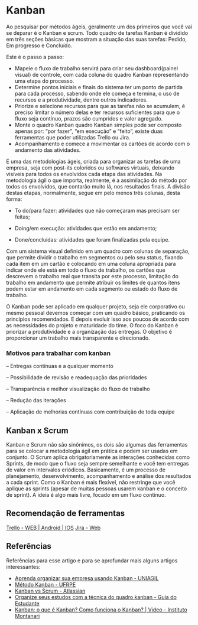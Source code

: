 # **Kanban**

Ao pesquisar por métodos ágeis, geralmente um dos primeiros que você vai se
deparar é o Kanban e scrum.
Todo quadro de tarefas Kanban é dividido em três seções básicas que mostram a
situação das suas tarefas: Pedido, Em progresso e Concluído.

Este é o passo a passo:

- Mapeie o fluxo de trabalho servirá para criar seu dashboard(painel visual) de
  controle, com cada coluna do quadro Kanban representando uma etapa do processo.
- Determine pontos iniciais e finais do sistema ter um ponto de partida para cada processo, sabendo onde ele começa e termina, o uso de recursos e a produtividade,
  dentre outros indicadores.
- Priorize e selecione recursos para que as tarefas não se acumulem, é preciso
  limitar o número delas e ter recursos suficientes para que o fluxo seja contínuo,
  prazos são cumpridos e valor agregado.
- Monte o quadro Kanban quadro Kanban simples pode ser composto apenas por: “por
  fazer”, “em execução” e “feito”, existe duas ferramentas que poder utilizadas
  Trello ou Jira.
- Acompanhamento e comece a movimentar os cartões de acordo com o andamento das
  atividades.

É uma das metodologias ágeis, criada para organizar as tarefas de uma empresa,
seja com post-its coloridos ou softwares virtuais, deixando visíveis para todos
os envolvidos cada etapa das atividades. Na metodologia ágil o que importa,
realmente, é a assimilação do método por todos os envolvidos, que contarão muito
lá, nos resultados finais. A divisão destas etapas, normalmente, segue em pelo
menos três colunas, desta forma:

- To do/para fazer: atividades que não começaram mas precisam ser feitas;

- Doing/em execução: atividades que estão em andamento;

- Done/concluídas: atividades que foram finalizadas pela equipe.

Com um sistema visual definido em um quadro com colunas de separação, que permite
dividir o trabalho em segmentos ou pelo seu status, fixando cada item em um
cartão e colocando em uma coluna apropriada para indicar onde ele está em todo o
fluxo de trabalho, os cartões que descrevem o trabalho real que transita por
este processo, limitação do trabalho em andamento que permite atribuir os
limites de quantos itens podem estar em andamento em cada segmento ou estado do
fluxo de trabalho.

O Kanban pode ser aplicado em qualquer projeto, seja ele corporativo ou mesmo
pessoal devemos começar com um quadro básico, praticando os princípios
recomendados. E depois evoluir isso aos poucos de acordo com as necessidades do
projeto e maturidade do time.
O foco do Kanban é priorizar a produtividade e a organização das entregas. O
objetivo é proporcionar um trabalho mais transparente e direcionado.

### **Motivos para trabalhar com kanban**

– Entregas contínuas e a qualquer momento

– Possibilidade de revisão e readequação das prioridades

– Transparência e melhor visualização do fluxo de trabalho

– Redução das iterações

– Aplicação de melhorias contínuas com contribuição de toda equipe

## Kanban x Scrum

Kanban e Scrum não são sinônimos, os dois são algumas das ferramentas para se
colocar a metodologia ágil em prática e podem ser usadas em conjunto.
O Scrum aplica obrigatoriamente as interações conhecidas como Sprints, de modo
que o fluxo seja sempre semelhante e você tem entregas de valor em intervalos
eriódicos. Basicamente, é um processo de planejamento, desenvolvimento,
acompanhamento e análise dos resultados a cada sprint.
Como o Kanban é mais flexível, não restringe que você aplique as sprints (apesar
de muitas pessoas usarem kanban e o conceito de sprint). A ideia é algo mais
livre, focado em um fluxo contínuo.

## **Recomendação de ferramentas**

[Trello - WEB | Android | IOS](https://trello.com/pt-BR)
[Jira - Web](https://www.atlassian.com/br/software/jira)

## Referências

Referências para esse artigo e para se aprofundar mais alguns artigos interessantes:

- [Aprenda organizar sua empresa usando Kanban - UNIAGIL](https://www.uniagil.com.br/aprenda-organizar-sua-empresa-usando-kanban/)
- [Método Kanban - UFRPE](http://www.ufrpe.br/br/content/leia-já-método-kanban-é-foco-de-webinário-gratuito)
- [Kanban vs Scrum - Atlassian](https://www.atlassian.com/br/agile/kanban/kanban-vs-scrum)
- [Organize seus estudos com a técnica do quadro kanban - Guia do Estudante](https://guiadoestudante.abril.com.br/coluna/dicas-estudo/organize-seus-estudos-com-a-tecnica-do-quadro-kanban/)
- [Kanban: o que é Kanban? Como funciona o Kanban? | Video - Instituto Montanari](https://www.youtube.com/watch?v=Ym4mIgxJegs)
